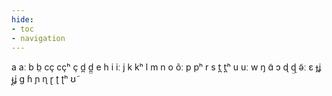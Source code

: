```yaml
---
hide:
- toc
- navigation
---
```

a
aː
b
b̤
cç
cçʰ
ç
d̪
d̪̤
e
h
i
iː
j
k
kʰ
l
m
n
o
õː
p
pʰ
r
s
t̪
t̪ʰ
u
uː
w
ŋ
ɑ̃
ɔ
ɖ
ɖ̤
ə̃ː
ɛ
ɟʝ
ɟ̤ʝ
ɡ
ɦ
ɲ
ɳ
ɽ
ʈ
ʈʰ
ʊ̃
